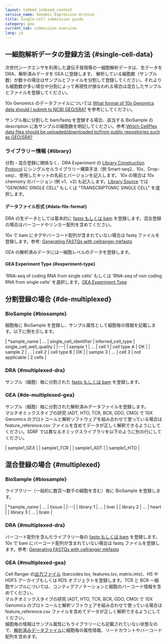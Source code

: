 ```yaml
---
layout: tabbed_indexed_content
service_name: Genomic Expression Archive
title: Single-cell submission guide
category: gea
current_tab: submission overview
lang: ja
---
```


## 一細胞解析データの登録方法  {#single-cell-data}

次世代シークエンサを利用した遺伝子発現等の一細胞解析データは、生データを DRA、解析済みデータを GEA に登録します。
<span class="red">解析している細胞数（サンプル数）が数十の場合はサンプルとファイルを分割して登録してください。それよりも細胞数が多い場合や分割によって再現性が損なわれる場合は混合したサンプルとファイルを登録してください。</span>    

10x Genomics のデータファイルについては [What format of 10x Genomics data should I submit to NCBI GEO/SRA?](https://kb.10xgenomics.com/hc/en-us/articles/360024716391-What-format-of-10x-Genomics-data-should-I-submit-to-NCBI-GEO-SRA) を参考にしてください。

サンプル毎に分割した bam/fastq を登録する場合、該当する BioSample の description に各サンプルの細胞数を明記してください。参考:[Which CellPlex data files should be uploaded/downloaded to/from public repositories such as GEO/SRA?](https://kb.10xgenomics.com/hc/en-us/articles/360056727852-Which-CellPlex-data-files-should-be-uploaded-downloaded-to-from-public-repositories-such-as-GEO-SRA)

### ライブラリー情報  {#library}

分割・混合登録に関係なく、DRA Experiment の [Library Construction Protocol](/dra/submission.html#Library_Construction_Protocol) にシングルセルライブラリー構築手法（例
Smart-seq2、10x、Drop-seq）、使用したキットの名前とバージョンを記入します。 10x の場合は 10x chemistry のバージョン (例 v1、v2) も記入します。[Library Source](/dra/metadata.html#Library_Source) では "GENOMIC SINGLE CELL" もしくは "TRANSCRIPTOMIC SINGLE CELL" を選択します。

#### データファイル形式  {#data-file-format}

DRA の生データとしては基本的に [fastq もしくは bam](/dra/submission.html#run-data-files) を登録します。混合登録の場合はバーコードやリンカー配列を含めてください。

10x で bam にタグやバーコード配列が含まれていない場合は fastq ファイルを登録します。参考: [Generating FASTQs with cellranger mkfastq](https://support.10xgenomics.com/single-cell-gene-expression/software/pipelines/latest/using/mkfastq)

GEA の解析済みデータには一細胞レベルのデータを登録します。

#### GEA Experiment Type  {#experiment-type}

'RNA-seq of coding RNA from single cells' もしくは 'RNA-seq of non coding RNA from single cells' を選択します。[GEA Experiment Type](https://docs.google.com/spreadsheets/d/1HZs21QDMonbP-vA_5O1R5HiWJjkT8kL3NsVu2GG_kXE/edit#gid=1327621011)

## 分割登録の場合  {#de-multiplexed}

### BioSample  {#biosample} 

細胞毎に BioSample を登録し、サンプル属性として細胞毎の情報を記載します。以下に例を示します。

| \*sample\_name | ... | single\_cell\_identifier | inferred\_cell\_type | single\_cell\_well\_quality |
|---|
| sample 1       | ... | cell 1                   | cell type A          | OK                          |
| sample 2       | ... | cell 2                   | cell type B          | OK                          |
| sample 3       | ... | cell 3                   | not applicable       | 2 cells                     |

### DRA  {#multiplexed-dra} 

サンプル（細胞）毎に分割された [fastq もしくは bam](/dra/submission.html#run-data-files) を登録します。

### GEA  {#de-multiplexed-gea}

サンプル（細胞）毎に分割された解析済みデータファイルを登録します。  
マルチオミックスタイプの研究 (ADT, HTO, TCR, BCR, GDO, CMO) で 10X Genomics のプロトコールと解析ソフトウェアを組み合わせて使っている場合は feature_reference.csv ファイルを含めてデータが正しく解釈できるようにしてください。SDRF では異なるオミックスライブラリを以下のように別の行にしてください。  

| sample1_GEX |
| sample1_TCR |
| sample1_ADT |
| sample1_HTO |

## 混合登録の場合  {#multiplexed}

### BioSample  {#biosample}

ライブラリー（一般的に数百～数千の細胞を含む）毎に BioSample を登録します。

| \*sample\_name | ... | tissue |
|---|
| library 1      | ... | liver  |
| library 2      | ... | heart  |
| library 3      | ... | brain  |

### DRA  {#multiplexed-dra}

バーコード配列を含んだライブラリー毎の [fastq もしくは bam](/dra/submission.html#run-data-files) を登録します。10x で bam にバーコード配列が含まれていない場合は fastq ファイルを登録します。参考: [Generating FASTQs with cellranger mkfastq](https://support.10xgenomics.com/single-cell-gene-expression/software/pipelines/latest/using/mkfastq)

### GEA  {#multiplexed-gea}

Cell Ranger の[出力ファイル](https://support.10xgenomics.com/spatial-gene-expression/software/pipelines/latest/output/overview) (barcodes.tsv, features.tsv, matrix.mtx)、H5 や HDF5 アーカイブもしくは RDS オブジェクトを登録します。TCR と BCR 一細胞サンプルについては、コンティグアノテーションと細胞のバーコード情報を含めてください。  
マルチオミックスタイプの研究 (ADT, HTO, TCR, BCR, GDO, CMO) で 10X Genomics のプロトコールと解析ソフトウェアを組み合わせて使っている場合は feature_reference.csv ファイルを含めてデータが正しく解釈できるようにしてください。  
細胞毎の情報はサンプル属性にもライブラリーにも記載されていない状態なので、[解析済みデータファイル](/gea/datafile.html#seq_proc)に<span class="red">細胞毎の属性情報、リードカウントやバーコード配列を含めます。</span>   


